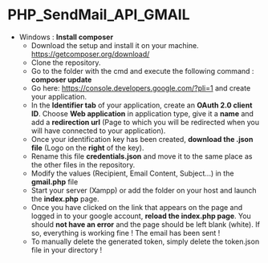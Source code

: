 # PHP_SendMail_API_GMAIL

- Windows :
  <b>Install composer</b>
  - Download the setup and install it on your machine.
  https://getcomposer.org/download/
  - Clone the repository.
  - Go to the folder with the cmd and execute the following command : <b>composer update</b>
  - Go here: https://console.developers.google.com/?pli=1 and create your application.
  - In the <b>Identifier tab</b> of your application, create an <b>OAuth 2.0 client ID</b>. Choose <b>Web application</b> in application type, give it a <b>name</b> and add a <b>redirection url</b> (Page to which you will be redirected when you will have connected to your application).
  - Once your identification key has been created, <b>download the .json file</b> (Logo on the <b>right</b> of the key).
  - Rename this file <b>credentials.json</b> and move it to the same place as the other files in the repository.
  - Modify the values (Recipient, Email Content, Subject...) in the <b>gmail.php</b> file
  - Start your server (Xampp) or add the folder on your host and launch the <b>index.php</b> page.
  - Once you have clicked on the link that appears on the page and logged in to your google account, <b>reload the index.php page</b>. You should <b>not have an error</b> and the page should be left blank (white). If so, everything is working fine ! The email has been sent !
  - To manually delete the generated token, simply delete the token.json file in your directory !
